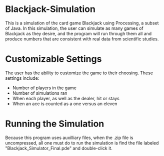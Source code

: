 # Blackjack-Simulation
This is a simulation of the card game Blackjack using Processing, a subset of Java. In this simulation, the user can simulate as many games of Blackjack as they desire, and the program will run through them all and produce numbers that are consistent with real data from scientific studies.

# Customizable Settings
The user has the ability to customize the game to their choosing. These settings include:
- Number of players in the game
- Number of simulations ran
- When each player, as well as the dealer, hit or stays
- When an ace is counted as a one versus an eleven

# Running the Simulation
Because this program uses auxilliary files, when the .zip file is uncompressed, all one must do to run the simulation is find the file labeled "Blackjack_Simulator_Final.pde" and double-click it.
